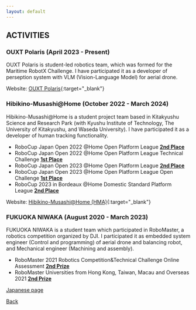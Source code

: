 ```yaml
---
layout: default
---
```

## ACTIVITIES
### **OUXT Polaris** (April 2023 - Present)
OUXT Polaris is student-led robotics team, which was formed for the Maritime RobotX Challenge.
I have participated it as a developer of perseption system with VLM (Vision-Language Model) for aerial drone.

Website: [OUXT Polaris](https://www.ouxt.jp/){:target="_blank"}

### **Hibikino-Musashi@Home** (October 2022 - March 2024)
Hibikino-Musashi@Home is a student project team based in Kitakyushu Science and Research Park (with Kyushu Institute of Technology, The University of Kitakyushu, and Waseda University).
I have participated it as a developer of human tracking functionality.

* RoboCup Japan Open 2022 @Home Open Platform League <u><b>2nd Place</b></u>
* RoboCup Japan Open 2022 @Home Open Platform League Technical Challenge <u><b>1st Place</b></u>
* RoboCup Japan Open 2023 @Home Open Platform League <u><b>2nd Place</b></u>
* RoboCup Japan Open 2023 @Home Open Platform League Open Challenge <u><b>1st Place</b></u>
* RoboCup 2023 in Bordeaux @Home Domestic Standard Platform League <u><b>2nd Place</b></u>

Website: [Hibikino-Musashi@Home (HMA)](https://www.brain.kyutech.ac.jp/~hma/ja/top/){:target="_blank"}

### **FUKUOKA NIWAKA** (August 2020 - March 2023)
FUKUOKA NIWAKA is a student team which participated in RoboMaster, a robotics competition organized by DJI.
I participated it as embedded system engineer (Control and programming) of aerial drone and balancing robot, and Mechanical engineer (Machining and assembly).

* RoboMaster 2021 Robotics Competition&Technical Challenge Online Assessment <u><b>2nd Prize</b></u>
* RoboMaster Universities from Hong Kong, Taiwan, Macau and Overseas 2021 <u><b>2nd Prize</b></u>

[Japanese page](./activities_JP)

[Back](./)
